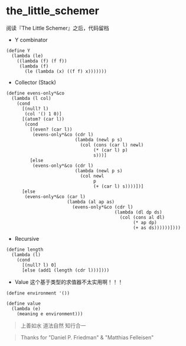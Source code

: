 # the_little_schemer
阅读『The Little Schemer』之后，代码留档

* Y combinator

```  
(define Y
  (lambda (le)
    ((lambda (f) (f f))
     (lambda (f)
       (le (lambda (x) ((f f) x)))))))
```

* Collector (Stack)

```
(define evens-only*&co
  (lambda (l col)
    (cond
      [(null? l)
       (col '() 1 0)]
      [(atom? (car l))
       (cond
         [(even? (car l))
          (evens-only*&co (cdr l)
                          (lambda (newl p s)
                            (col (cons (car l) newl)
                                 (* (car l) p)
                                 s)))]
         [else
          (evens-only*&co (cdr l)
                          (lambda (newl p s)
                            (col newl
                                 p
                                 (+ (car l) s))))])]
      [else
       (evens-only*&co (car l)
                       (lambda (al ap as)
                         (evens-only*&co (cdr l)
                                         (lambda (dl dp ds)
                                           (col (cons al dl)
                                                (* ap dp)
                                                (+ as ds))))))])))
```


* Recursive

```
(define length
  (lambda (l)
    (cond
      [(null? l) 0]
      [else (add1 (length (cdr l)))])))
```
* Value 这个基于类型的求值器不太实用啊！！！

```
(define environment '())

(define value
  (lambda (e)
    (meaning e environment)))
```


> 上善如水 道法自然 知行合一

> Thanks for "Daniel P. Friedman" & "Matthias Felleisen"